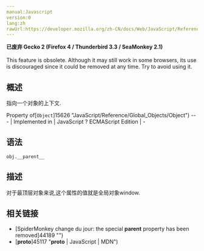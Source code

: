 ```yaml
---
manual:Javascript
version:0
lang:zh
rawUrl:https://developer.mozilla.org/zh-CN/docs/Web/JavaScript/Reference/Global_Objects/Object/Parent#
---
```






**已废弃 Gecko 2 (Firefox 4 / Thunderbird 3.3 / SeaMonkey 2.1)**<br></br>This feature is obsolete. Although it may still work in some browsers, its use is discouraged since it could be removed at any time. Try to avoid using it.





## 概述<a name="Summary"></a>


指向一个对象的上下文.


Property of[`Object`]15626 "JavaScript/Reference/Global_Objects/Object") 
 ---  | 
Implemented in | JavaScript ? 
ECMAScript Edition | - 


## 语法<a name="Syntax"></a>

```
obj.__parent__
```

## 描述<a name="Description"></a>


对于最顶层对象来说,这个属性的值就是全局对象window.


## 相关链接<a name="See_also"></a>

* [SpiderMonkey change du jour: the special __parent__ property has been removed]44189 "")
* [__proto__]45117 "__proto__ | JavaScript | MDN")



